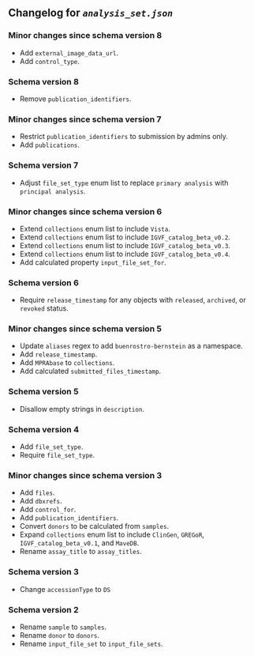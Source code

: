 ## Changelog for *`analysis_set.json`*

### Minor changes since schema version 8

* Add `external_image_data_url`.
* Add `control_type`.

### Schema version 8

* Remove `publication_identifiers`.

### Minor changes since schema version 7

* Restrict `publication_identifiers` to submission by admins only.
* Add `publications`.

### Schema version 7

* Adjust `file_set_type` enum list to replace `primary analysis` with `principal analysis`.

### Minor changes since schema version 6

* Extend `collections` enum list to include `Vista`.
* Extend `collections` enum list to include `IGVF_catalog_beta_v0.2`.
* Extend `collections` enum list to include `IGVF_catalog_beta_v0.3`.
* Extend `collections` enum list to include `IGVF_catalog_beta_v0.4`.
* Add calculated property `input_file_set_for`.

### Schema version 6

* Require `release_timestamp` for any objects with `released`, `archived`, or `revoked` status.

### Minor changes since schema version 5

* Update `aliases` regex to add `buenrostro-bernstein` as a namespace.
* Add `release_timestamp`.
* Add `MPRAbase` to `collections`.
* Add calculated `submitted_files_timestamp`.

### Schema version 5

* Disallow empty strings in `description`.

### Schema version 4

* Add `file_set_type`.
* Require `file_set_type`.

### Minor changes since schema version 3

* Add `files`.
* Add `dbxrefs`.
* Add `control_for`.
* Add `publication_identifiers`.
* Convert `donors` to be calculated from `samples`.
* Expand `collections` enum list to include `ClinGen`, `GREGoR`, `IGVF_catalog_beta_v0.1`, and `MaveDB`.
* Rename `assay_title` to `assay_titles`.

### Schema version 3

* Change `accessionType` to `DS`

### Schema version 2

* Rename `sample` to `samples`.
* Rename `donor` to `donors`.
* Rename `input_file_set` to `input_file_sets`.
